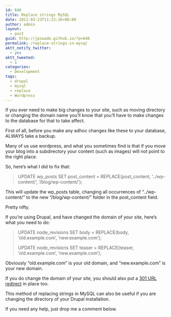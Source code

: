 ```yaml
---
id: 646
title: Replace strings MySQL
date: 2011-03-23T11:23:26+00:00
author: admin
layout:
  - post
guid: http://jpswade.github.io/?p=646
permalink: /replace-strings-in-mysq/
aktt_notify_twitter:
  - yes
aktt_tweeted:
  - 1
categories:
  - Development
tags:
  - drupal
  - mysql
  - replace
  - Wordpress
---
```

<p class="lead">
  If you ever need to make big changes to your site, such as moving directory or changing the domain name you&#8217;ll know that you&#8217;ll have to make changes to the database for that to take affect.
</p>

<!--more-->

First of all, before you make any adhoc changes like these to your database, ALWAYS take a backup.

Many of us use wordpress, and what you sometimes find is that if you move your blog into a subdirectory your content (such as images) will not point to the right place.

So, here&#8217;s what I did to fix that:

> UPDATE wp\_posts SET post\_content = REPLACE(post_content, &#8216;../wp-content/&#8217;, &#8216;/blog/wp-content/&#8217;);

This will update the wp\_posts table, changing all occurrences of &#8220;../wp-content/&#8221; to the new &#8220;/blog/wp-content/&#8221; folder in the post\_content field.

Pretty nifty.

If you&#8217;re using Drupal, and have changed the domain of your site, here&#8217;s what you need to do:

> UPDATE node_revisions SET body = REPLACE(body, &#8216;old.example.com&#8217;, &#8216;new.example.com&#8217;);
> 
> UPDATE node_revisions SET teaser = REPLACE(teaser, &#8216;old.example.com&#8217;, &#8216;new.example.com&#8217;);

Obviously &#8220;old.example.com&#8221; is your old domain, and &#8220;new.example.com&#8221; is your new domain.

If you do change the domain of your site, you should also put a [301 URL redirect](http://en.wikipedia.org/wiki/URL_redirection) in place too.

This method of replacing strings in MySQL can also be useful if you are changing the directory of your Drupal installation.

If you need any help, just drop me a comment below.
